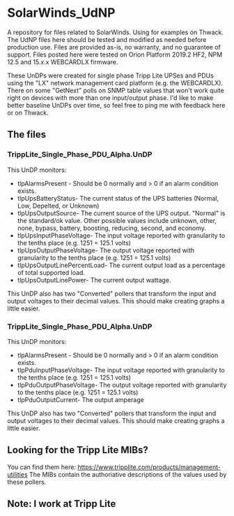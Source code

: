 # SolarWinds_UdNP
A repository for files related to SolarWinds. Using for examples on Thwack. 
The UdNP files here should be tested and modified as needed before production use.
Files are provided as-is, no warranty, and no guarantee of support.
Files posted  here were tested on Orion Platform 2019.2 HF2, NPM 12.5 and 15.x.x WEBCARDLX firmware.

These UnDPs were created for single phase Tripp Lite UPSes and PDUs using the "LX" network management card platform (e.g. the WEBCARDLX). There on some "GetNext" polls on SNMP table values that won't work quite right on devices with more than one input/output phase. I'd like to make better baseline UnDPs over time, so feel free to ping me with feedback here or on Thwack. 

## The files

### TrippLite_Single_Phase_PDU_Alpha.UnDP
This UnDP monitors:
* tlpAlarmsPresent - Should be 0 normally and > 0 if an alarm condition exists.
* tlpUpsBatteryStatus- The current status of the UPS batteries (Normal, Low, Depelted, or Unknown)
* tlpUpsOutputSource- The current source of the UPS output. "Normal" is the standard/ok value. Other possible values include      unknown, other, none, bypass, battery, boosting, reducing, second, and economy.                
* tlpUpsInputPhaseVoltage- The input voltage reported with granularity to the tenths place (e.g. 1251 = 125.1 volts)
* tlpUpsOutputPhaseVoltage- The output voltage reported with granularity to the tenths place (e.g. 1251 = 125.1 volts)
* tlpUpsOutputLinePercentLoad- The current output load as a percentage of total supported load.
* tlpUpsOutputLinePower- The current output wattage. 

This UnDP also has two "Converted" pollers that transform the input and output voltages to their decimal values. This should make creating graphs a little easier. 

### TrippLite_Single_Phase_PDU_Alpha.UnDP
This UnDP monitors:
* tlpAlarmsPresent - Should be 0 normally and > 0 if an alarm condition exists.
* tlpPduInputPhaseVoltage- The input voltage reported with granularity to the tenths place (e.g. 1251 = 125.1 volts)
* tlpPduOutputPhaseVoltage- The output voltage reported with granularity to the tenths place (e.g. 1251 = 125.1 volts)
* tlpPduOutputCurrent- The output amperage

This UnDP also has two "Converted" pollers that transform the input and output voltages to their decimal values. This should make creating graphs a little easier. 

## Looking for the Tripp Lite MIBs?
You can find them here:
https://www.tripplite.com/products/management-utilities
The MIBs contain the authoriative descriptions of the values used by these pollers. 

## Note: I work at Tripp Lite
